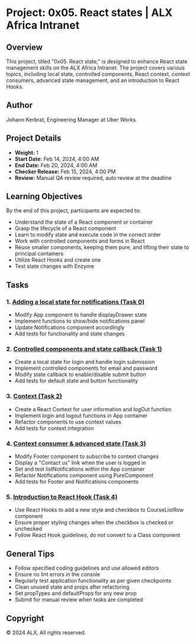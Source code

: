 # Project: 0x05. React states | ALX Africa Intranet

## Overview
This project, titled "0x05. React state," is designed to enhance React state management skills on the ALX Africa Intranet. The project covers various topics, including local state, controlled components, React context, context consumers, advanced state management, and an introduction to React Hooks.

## Author
Johann Kerbrat, Engineering Manager at Uber Works

## Project Details
- **Weight:** 1
- **Start Date:** Feb 14, 2024, 4:00 AM
- **End Date:** Feb 20, 2024, 4:00 AM
- **Checker Release:** Feb 15, 2024, 4:00 PM
- **Review:** Manual QA review required, auto review at the deadline

## Learning Objectives
By the end of this project, participants are expected to:
- Understand the state of a React component or container
- Grasp the lifecycle of a React component
- Learn to modify state and execute code in the correct order
- Work with controlled components and forms in React
- Reuse smaller components, keeping them pure, and lifting their state to principal containers
- Utilize React Hooks and create one
- Test state changes with Enzyme

## Tasks
### 1. [Adding a local state for notifications (Task 0)](./task_0/README.md)
- Modify App component to handle displayDrawer state
- Implement functions to show/hide notifications panel
- Update Notifications component accordingly
- Add tests for functionality and state changes

### 2. [Controlled components and state callback (Task 1)](./task_1/README.md)
- Create a local state for login and handle login submission
- Implement controlled components for email and password
- Modify state callback to enable/disable submit button
- Add tests for default state and button functionality

### 3. [Context (Task 2)](./task_2/README.md)
- Create a React Context for user information and logOut function
- Implement login and logout functions in App container
- Refactor components to use context values
- Add tests for context integration

### 4. [Context consumer & advanced state (Task 3)](./task_3/README.md)
- Modify Footer component to subscribe to context changes
- Display a "Contact us" link when the user is logged in
- Set and test listNotifications within the App container
- Refactor Notifications component using PureComponent
- Add tests for Footer and Notifications components

### 5. [Introduction to React Hook (Task 4)](./task_4/README.md)
- Use React Hooks to add a new style and checkbox to CourseListRow component
- Ensure proper styling changes when the checkbox is checked or unchecked
- Follow React Hook guidelines, do not convert to a Class component

## General Tips
- Follow specified coding guidelines and use allowed editors
- Ensure no lint errors in the console
- Regularly test application functionality as per given checkpoints
- Clean unused state and props after refactoring
- Set propTypes and defaultProps for any new prop
- Submit for manual review when tasks are completed

## Copyright
© 2024 ALX, All rights reserved.
